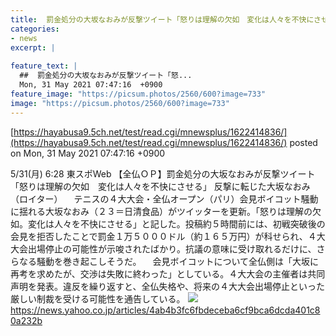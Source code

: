 ```yaml
---
title:  罰金処分の大坂なおみが反撃ツイート「怒りは理解の欠如　変化は人々を不快にさせる」  
categories:
- news
excerpt: |
  
feature_text: |
  ##  罰金処分の大坂なおみが反撃ツイート「怒...
  Mon, 31 May 2021 07:47:16  +0900
feature_image: "https://picsum.photos/2560/600?image=733"
image: "https://picsum.photos/2560/600?image=733"
---
```


[https://hayabusa9.5ch.net/test/read.cgi/mnewsplus/1622414836/](https://hayabusa9.5ch.net/test/read.cgi/mnewsplus/1622414836/)
posted on Mon, 31 May 2021 07:47:16  +0900

<!--more-->

5/31(月) 6:28 東スポWeb 【全仏ＯＰ】罰金処分の大坂なおみが反撃ツイート「怒りは理解の欠如　変化は人々を不快にさせる」 反撃に転じた大坂なおみ（ロイター） 　テニスの４大大会・全仏オープン（パリ）会見ボイコット騒動に揺れる大坂なおみ（２３＝日清食品）がツイッターを更新。「怒りは理解の欠如。変化は人々を不快にさせる」と記した。投稿約５時間前には、初戦突破後の会見を拒否したことで罰金１万５０００ドル（約１６５万円）が科せられ、４大大会出場停止の可能性が示唆されたばかり。抗議の意味に受け取れるだけに、さらなる騒動を巻き起こしそうだ。 　会見ボイコットについて全仏側は「大坂に再考を求めたが、交渉は失敗に終わった」としている。４大大会の主催者は共同声明を発表。違反を繰り返すと、全仏失格や、将来の４大大会出場停止といった厳しい制裁を受ける可能性を通告している。 ![](https://amd-pctr.c.yimg.jp/r/iwiz-amd/20210531-03233094-tospoweb-000-9-view.jpg) https://news.yahoo.co.jp/articles/4ab4b3fc6fbdeceba6cf9bca6dcda401c80a232b
